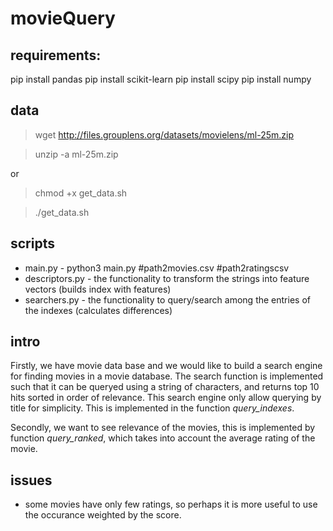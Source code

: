 # movieQuery

## requirements:
pip install pandas
pip install scikit-learn
pip install scipy
pip install numpy

## data
> wget http://files.grouplens.org/datasets/movielens/ml-25m.zip

> unzip -a ml-25m.zip

or 

> chmod +x get_data.sh

> ./get_data.sh

## scripts
* main.py - python3 main.py #path2movies.csv #path2ratingscsv
* descriptors.py - the functionality to transform the strings into feature vectors (builds index with features)
* searchers.py - the functionality to query/search among the entries of the indexes (calculates differences)

## intro

Firstly, we have movie data base and we would like to build a search engine for finding movies in a movie database. The search function is implemented such that it can be queryed using a string of characters, and returns top 10 hits sorted in order of relevance. This search engine only allow querying by title for simplicity.
This is implemented in the function *query_indexes*.

Secondly, we want to see relevance of the movies, this is implemented by function *query_ranked*, which takes into account the average rating of the movie.

## issues

* some movies have only few ratings, so perhaps it is more useful to use the occurance weighted by the score.
